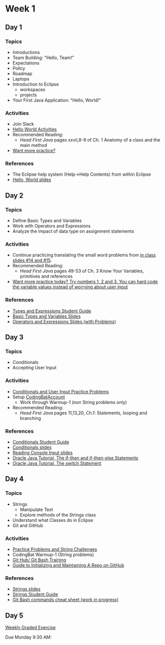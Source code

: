 # Week 1

## Day 1

### Topics

- Introductions
- Team Building: "Hello, Team!"
- Expectations
- Policy
- Roadmap
- Laptops
- Introduction to Eclipse
  - workspaces
  - projects
- Your First Java Application: "Hello, World!"

### Activities

- Join Slack
- [Hello World Activities](https://wecancodeit.github.io/java-exercises/fundamentals-practice-problems/hello-world/)
- Recommended Reading:
  - *Head First Java* pages xxvii,8-9 of Ch. 1 Anatomy of a class and the main method
- [Want more practice?](https://www.w3resource.com/java-exercises/basic/index.php)

### References

- The Eclipse help system (Help->Help Contents) from within Eclipse
- [Hello, World slides](https://wecancodeit.github.io/java-slides/fundamentals/hello-world/)

## Day 2

### Topics

- Define Basic Types and Variables
- Work with Operators and Expressions
- Analyze the impact of data type on assignment statements

### Activities

- Continue practicing translating the small word problems from [in class slides #14 and #15](https://wecancodeit.github.io/java-slides/fundamentals/operators-and-expressions/).
- Recommended Reading:
  - *Head First Java* pages 49-53 of Ch. 3 Know Your Variables, primitives and references
- [Want more practice today? Try numbers 1, 2 and 3. You can hard code the variable values instead of worrying about user input](https://www.w3resource.com/java-exercises/datatypes/index.php)


### References

- [Types and Expressions Student Guide](https://wecancodeit.github.io/java-resources/fundamentals/types-and-expressions/)
- [Basic Types and Variables Slides](https://wecancodeit.github.io/java-slides/fundamentals/basic-types-and-variables/)
- [Operators and Expressions Slides (with Problems)](https://wecancodeit.github.io/java-slides/fundamentals/operators-and-expressions/)



## Day 3

### Topics

- Conditionals
- Accepting User Input

### Activities

- [Conditionals and User Input Practice Problems](https://wecancodeit.github.io/java-exercises/fundamentals-practice-problems/conditionals/)
- Setup [CodingBatAccount](http://codingbat.com/java)
  - Work through Warmup-1 (non String problems only)
- Recommended Reading:
  - *Head First Java* pages 11,13,20, Ch.1: Statements, looping and branching

### References

- [Conditionals Student Guide](https://wecancodeit.github.io/java-resources/fundamentals/conditionals-and-user-input/)
- [Conditionals slides](https://wecancodeit.github.io/java-slides/fundamentals/conditionals/)
- [Reading Console Input slides](https://wecancodeit.github.io/java-slides/fundamentals/reading-console-input/)
- [Oracle Java Tutorial, The if-then and if-then-else Statements](https://docs.oracle.com/javase/tutorial/java/nutsandbolts/if.html)
- [Oracle Java Tutorial, The switch Statement](https://docs.oracle.com/javase/tutorial/java/nutsandbolts/switch.html)

## Day 4

### Topics

- Strings
  - Manipulate Text
  - Explore methods of the Strings class
- Understand what Classes do in Eclipse
- Git and GitHub

### Activities

- [Practice Problems and String Challenges](https://wecancodeit.github.io/java-exercises/fundamentals-practice-problems/strings/)
- CodingBat Warmup-1 (String problems)
- [Git Hub/ Git Bash Training](https://github.com/jlord/git-it-electron)
- [Guide to Initializing and Maintaining A Repo on GitHub](https://wecancodeit.github.io/java-resources/git/managing-your-repo/)


### References

- [Strings slides](https://wecancodeit.github.io/java-slides/fundamentals/strings/)
- [Strings Student Guide](https://wecancodeit.github.io/java-resources/fundamentals/strings/)
- [Git Bash commands cheat sheet (work in progress)](https://wecancodeit.github.io/java-resources/bash/)


## Day 5

[Weekly Graded Exercise](https://wecancodeit.github.io/java-exercises/fortune-teller)

Due Monday 9:30 AM:


